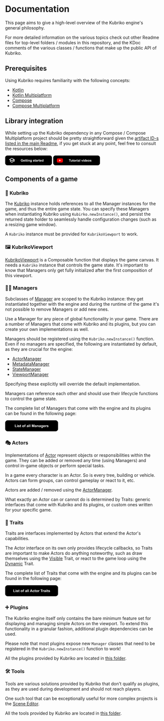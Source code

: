 # Documentation

This page aims to give a high-level overview of the Kubriko engine's general philosophy.

For more detailed information on the various topics check out other Readme files for top-level folders / modules in this repository, and the KDoc comments of
the various classes / functions that make up the public API of Kubriko.

## Prerequisites

Using Kubriko requires familiarity with the following concepts:

- [Kotlin](https://kotlinlang.org/)
- [Kotlin Multiplatform](https://kotlinlang.org/docs/multiplatform.html)
- [Compose](https://developer.android.com/compose)
- [Compose Multiplatform](https://www.jetbrains.com/compose-multiplatform/)

## Library integration

While setting up the Kubriko dependency in any Compose / Compose Multiplatform project should be pretty straightforward given
the [artifact ID-s listed in the main Readme](https://github.com/pandulapeter/kubriko/tree/main?tab=readme-ov-file#-artifacts), if you get stuck at any point,
feel free to consult the resources below:

[<img src="images/badge_getting_started.png" alt="Getting started" height="32px" />](https://github.com/pandulapeter/kubriko/blob/main/documentation/GETTING_STARTED_01.md)
[<img src="images/badge_tutorial_videos.png" alt="Tutorial videos" height="32px" />](https://github.com/pandulapeter/kubriko/blob/main/documentation/TUTORIAL_VIDEOS.md)

## Components of a game

### 💙 Kubriko

The [Kubriko](https://github.com/pandulapeter/kubriko/blob/main/engine/src/commonMain/kotlin/com/pandulapeter/kubriko/Kubriko.kt) instance holds references to
all the Manager instances for the game, and thus the entire game state.
You can specify these Managers when instantiating Kubriko using `Kubirko.newInstance()`, and persist the returned state holder to seamlessly handle
configuration changes (such as a resizing game window).

A `Kubriko` instance must be provided for `KubrikoViewport` to work.

### 🖼️ KubrikoViewport

[KubrikoViewport](https://github.com/pandulapeter/kubriko/blob/main/engine/src/commonMain/kotlin/com/pandulapeter/kubriko/KubrikoViewport.kt) is a Composable
function that displays the game canvas.
It needs a `Kubriko` instance that controls the game state. It's important to know that Managers only get fully initialized after the first composition of this
viewport.

### 🧑‍💼 Managers

Subclasses of [Manager](https://github.com/pandulapeter/kubriko/blob/main/engine/src/commonMain/kotlin/com/pandulapeter/kubriko/manager/Manager.kt) are scoped
to the Kubriko instance: they get instantiated together with the engine and during the runtime of the game it's not possible to remove Managers or add new ones.

Use a Manager for any piece of global functionality in your game. There are a number of Managers that come with Kubriko and its plugins, but you can create your
own implementations as well.

Managers should be registered using the `Kubriko.newInstance()` function. Even if no managers are specified, the following are instantiated by default, as they
are crucial for the engine:

- [ActorManager](https://github.com/pandulapeter/kubriko/blob/main/engine/src/commonMain/kotlin/com/pandulapeter/kubriko/manager/ActorManager.kt)
- [MetadataManager](https://github.com/pandulapeter/kubriko/blob/main/engine/src/commonMain/kotlin/com/pandulapeter/kubriko/manager/MetadataManager.kt)
- [StateManager](https://github.com/pandulapeter/kubriko/blob/main/engine/src/commonMain/kotlin/com/pandulapeter/kubriko/manager/StateManager.kt)
- [ViewportManager](https://github.com/pandulapeter/kubriko/blob/main/engine/src/commonMain/kotlin/com/pandulapeter/kubriko/manager/ViewportManager.kt)

Specifying these explicitly will override the default implementation.

Managers can reference each other and should use their lifecycle functions to control the game state.

The complete list of Managers that come with the engine and its plugins can be found in the following page:

[<img src="images/badge_managers.png" alt="Managers" height="36px" />](https://github.com/pandulapeter/kubriko/blob/main/documentation/LIST_OF_MANAGERS.md)

### 🎭 Actors

Implementations of [Actor](https://github.com/pandulapeter/kubriko/blob/main/engine/src/commonMain/kotlin/com/pandulapeter/kubriko/actor/Actor.kt) represent
objects or responsibilities within the game. They can be added or removed any time (using Managers) and control in-game objects or perform special tasks.

In a game every character is an Actor. So is every tree, building or vehicle. Actors can form groups, can control gameplay or react to it, etc.

Actors are added / removed using
the [ActorManager](https://github.com/pandulapeter/kubriko/blob/main/engine/src/commonMain/kotlin/com/pandulapeter/kubriko/manager/ActorManager.kt).

What exactly an Actor can or cannot do is determined by Traits: generic interfaces that come with Kubriko and its plugins, or custom ones written for your
specific game.

### 🤹 Traits

Traits are interfaces implemented by Actors that extend the Actor's capabilities.

The Actor interface on its own only provides lifecycle callbacks, so Traits are important to make Actors do anything noteworthy, such as draw themselves using
the [Visible](https://github.com/pandulapeter/kubriko/blob/main/engine/src/commonMain/kotlin/com/pandulapeter/kubriko/actor/traits/Visible.kt) Trait, or react
to the game loop using
the [Dynamic](https://github.com/pandulapeter/kubriko/blob/main/engine/src/commonMain/kotlin/com/pandulapeter/kubriko/actor/traits/Dynamic.kt) Trait.

The complete list of Traits that come with the engine and its plugins can be found in the following page:

[<img src="images/badge_actor_traits.png" alt="Actor Traits" height="36px" />](https://github.com/pandulapeter/kubriko/blob/main/documentation/LIST_OF_TRAITS.md)

### ➕ Plugins

The Kubriko engine itself only contains the bare minimum feature set for displaying and managing simple Actors on the viewport.
To extend this functionality in a granular fashion, additional plugin dependencies can be used.

Please note that most plugins expose new `Manager` classes that need to be registered in the `Kubriko.newInstance()` function to work!

All the plugins provided by Kubriko are located in [this folder](https://github.com/pandulapeter/kubriko/tree/main/plugins).

### 🛠️ Tools

Tools are various solutions provided by Kubriko that don't qualify as plugins, as they are used during development and should not reach players.

One such tool that can be exceptionally useful for more complex projects is
the [Scene Editor](https://github.com/pandulapeter/kubriko/tree/main/tools/scene-editor).

All the tools provided by Kubriko are located in [this folder](https://github.com/pandulapeter/kubriko/tree/main/tools).
